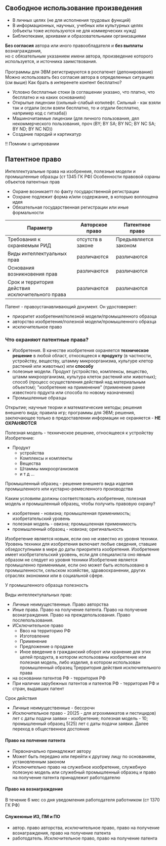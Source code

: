## Свободное использование произведения
+ В личных целях (не для исполнения трудовых функций)
+ В информационных, научных, учебных или культурных целях (объекты тоже используются не для коммерческих нужд)
+ Библиотеками, архивами и образовательными организациями <br>

__Без согласия__ автора или иного правообладателя и __без выплаты__ вознаграждения, <br>
но с обязательным указанием имени автора, произведение которого используется, и источника заимствования. <br>
<br>
Программы для ЭВМ регистрируются в роспатенет (депонирование) <br>
Можно использовать без согласия автора в определенных ситуациях (см выше)
Как брать в интеренете контент бесплатно? <br>

+ Условно бесплатные стоки (в соглашении указано, что платно, что бесплатно и на каких основаниях)
+ Открытые лицензии (сильный-слабый копилефт. Сильный - как взяли так и отдали (если взяли бесплатно, то и отдали бесплатно, например код с гитхаба))
+ Машиночитаемые лицензии (для личного пользования, дял некоммерческого пользования, проч (BY; BY SA; BY NC; BY NC SA; BY ND; BY NC ND))
+ Создание пародий и картикатур

!! Помним о цитировании <br>
## Патентное право 
Интеллектуальные права на изобренеия, полезные модели и промышленные образцы (ст 1345 ГК РФ)
Особенности правовой озраны объектов патентных прав
+ Охране возникаетт по факту государственной регистрации
+ Озхране подлежит форма и/или содержание, в которыю воплощена идея
+ Обязательная государственная регистрации или иные формальности

|Параметр|Авторское право|Патентное право|
|-|-|-|
|Требования к охраняемым РИД|отсутств в законе|Предъявляется законом|
|Виды интеллектуальных прав|различаются|различаются|
|Основания возникновения прав|различаются|различаются|
|Срок и территория действия исключительного права|различаются|различаются|

Патент - правоустанавливающий документ. Он удостоверяет:
+ приоритет изобретения/полезной модели/промышленного образца
+ авторство изобретения/полезной модели/промышленного образца
+ исключительное право

### Что охраняют патентные права?
+ Изобретения. В качестве изобретения охраняется __техническое решение__ в любой област, относящееся к __продукту__ (в частности, устройству, веществу, штамму микроорганизма, культуре клетор растений или животных) или __способу__ 
+ полезные модели. Продукт (устройство, комплексы, вещество, штамм микроорганизма, культура клеток растений или животных); способ (процесс осуществления действий над материальным объектом); "изобретение на применение" (применение ранее известного прдукта или способа по новому назначению)
+ Промышленные образцы

Открытие; научные теории и математические методы; решения внешнего вида; правила игр; программы для ЭВМ; решения, заключающее только в предоставлении информации не охраняется - __НЕ ОХРАНЯЮТСЯ__

Полезная модель - техническое решение, относящееся к устройству
Изобретение:
+ Продукт
    - устройства
    - Комплексы и комплекты
    - Вещества
    - Штаммы микроорганизмов
    - и т д
...

Промышленный образец - решение внешнего вида изделия промышленного или кустарно-ремесленного производства

Каким условиям должны соответствовать изобретение, полезная модель и промышленный образец, чтобы получить правовую охрану?
+ изобретение - новизна; промышленная применимость; изобретательский уровень
+ полезная модель - овизна; промышленная применимость
+ промышленный образец - новизна; оригинальность


Изобретение является новым, если оно не известно из уровня техники. Уровень техники для изобретения включает любые сведения, ставшие обзедоступными в мире до даты приоритета изобретения. Изобретение имеет изобретательский уровень, если для специалиста оно явным образом не следует из уровня техники
Изобретение является промышленно применимым, если оно может быть использовано в промышленности, сельском хозяйстве, здравоохранении, других отраслях экономики или в социальной сфере.

У промышленного образца полезность

Виды интеллектулальных прав:
+ Личные неимущественные. Право авторства
+ Иные права. Право на получение патента. Право на получение вознаграждения. Право на преждепользования. Право послепользования.
+ ИСключительное право
    + Ввоз на территорию РФ
    + Изготовление
    + Применение
    + Предложение о продаже
    + Иное введение в гражданский оборот или хранение для этих целей продукта, в котором использованы изобретение или полезная модель, либо изделия, в котором использован промышленный образец
Трерритория действия исключительного права
+ на основании патентов РФ - территория РФ
+ При наличии зарубежных патентов и патентов РФ - территория РФ и стран, выдавших патент

Срок действия
+ Личные неимущественные - бессрочн
+ Исключительное право - 20(25 - для агрохимикатов и пестицидов) лет с даты подачи заявки - изобретение; полезная модель - 10; промышленный образец 5(25) лет с даты подачи заявки. Далее переход в общественное достояние

#### Право на полчение патента
+ Первоначально принадлежит автору
+ Может быть передано или перейти к другому лицу по основаниям, установленным законом
+ Исключительно право на служебное изобретение, служебную полезную модель или служебный промышленный образец и право на получение патента принадлежит работодателю
#### Право на вознаграждение
В течение 6 мес со дня уведомления работодателя работником (ст 1370 ГК РФ)
#### Служеюные ИЗ, ПМ и ПО
+ автор. право авторства, исключительное право, право на получение вознаграждения, право на получение патента
+ работодатель. Исключительное право, право на получение патента